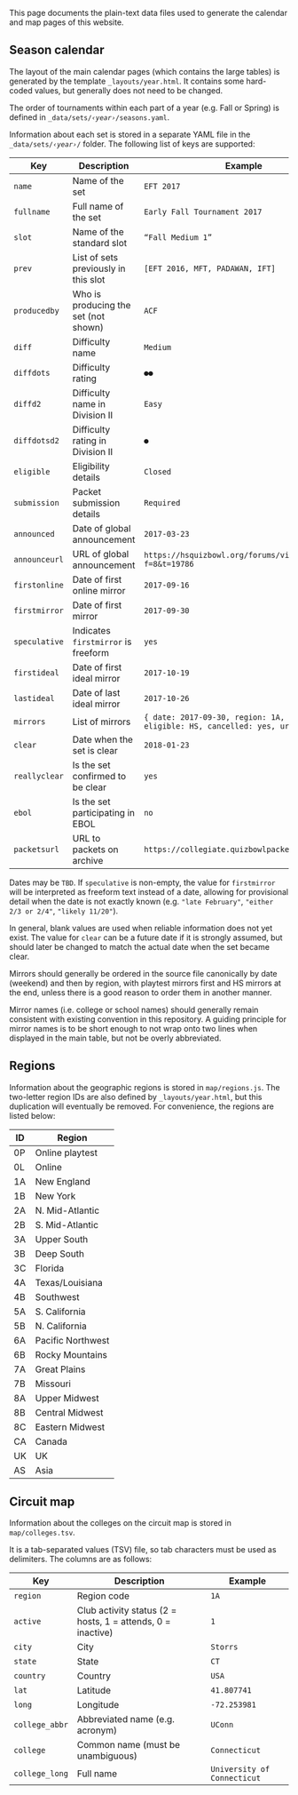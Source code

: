 This page documents the plain-text data files used to generate the calendar and map pages of this website.

## Season calendar

The layout of the main calendar pages (which contains the large tables) is generated by the template `_layouts/year.html`. It contains some hard-coded values, but generally does not need to be changed.

The order of tournaments within each part of a year (e.g. Fall or Spring) is defined in <code>_data/sets/<i>‹year›</i>/seasons.yaml</code>.

Information about each set is stored in a separate YAML file in the <code>_data/sets/<i>‹year›</i>/</code> folder. The following list of keys are supported:

Key | Description | Example
-|-|-
`name`        | Name of the set                      | `EFT 2017`
`fullname`    | Full name of the set                 | `Early Fall Tournament 2017`
`slot`        | Name of the standard slot            | `“Fall Medium 1”`
`prev`        | List of sets previously in this slot | `[EFT 2016, MFT, PADAWAN, IFT]`
`producedby`  | Who is producing the set (not shown) | `ACF`
`diff`        | Difficulty name                      | `Medium`
`diffdots`    | Difficulty rating                    | `●●`
`diffd2`      | Difficulty name in Division II       | `Easy`
`diffdotsd2`  | Difficulty rating in Division II     | `●`
`eligible`    | Eligibility details                  | `Closed`
`submission`  | Packet submission details            | `Required`
`announced`   | Date of global announcement          | `2017-03-23`
`announceurl` | URL of global announcement           | `https://hsquizbowl.org/forums/viewtopic.php?f=8&t=19786`
`firstonline` | Date of first online mirror          | `2017-09-16`
`firstmirror` | Date of first mirror                 | `2017-09-30`
`speculative` | Indicates `firstmirror` is freeform  | `yes`
`firstideal`  | Date of first ideal mirror           | `2017-10-19`
`lastideal`   | Date of last ideal mirror            | `2017-10-26`
`mirrors`     | List of mirrors                      | `{ date: 2017-09-30, region: 1A, name: Yale,` <br /> `eligible: HS, cancelled: yes, url: "..." }`
`clear`       | Date when the set is clear           | `2018-01-23`
`reallyclear` | Is the set confirmed to be clear     | `yes`
`ebol`        | Is the set participating in EBOL     | `no`
`packetsurl`  | URL to packets on archive            | `https://collegiate.quizbowlpackets.com/2048/`

Dates may be `TBD`. If `speculative` is non-empty, the value for `firstmirror` will be interpreted as freeform text instead of a date, allowing for provisional detail when the date is not exactly known (e.g. `"late February"`, `"either 2/3 or 2/4"`, `"likely 11/20"`).

In general, blank values are used when reliable information does not yet exist. The value for `clear` can be a future date if it is strongly assumed, but should later be changed to match the actual date when the set became clear.

Mirrors should generally be ordered in the source file canonically by date (weekend) and then by region, with playtest mirrors first and HS mirrors at the end, unless there is a good reason to order them in another manner.

Mirror names (i.e. college or school names) should generally remain consistent with existing convention in this repository. A guiding principle for mirror names is to be short enough to not wrap onto two lines when displayed in the main table, but not be overly abbreviated.

## Regions

Information about the geographic regions is stored in `map/regions.js`. The two-letter region IDs are also defined by `_layouts/year.html`, but this duplication will eventually be removed.
For convenience, the regions are listed below:

ID | Region
-- | --
0P | Online playtest
0L | Online
1A | New England
1B | New York
2A | N. Mid-Atlantic
2B | S. Mid-Atlantic
3A | Upper South
3B | Deep South
3C | Florida
4A | Texas/Louisiana
4B | Southwest
5A | S. California
5B | N. California
6A | Pacific Northwest
6B | Rocky Mountains
7A | Great Plains
7B | Missouri
8A | Upper Midwest
8B | Central Midwest
8C | Eastern Midwest
CA | Canada
UK | UK
AS | Asia

## Circuit map

Information about the colleges on the circuit map is stored in `map/colleges.tsv`.

It is a tab-separated values (TSV) file, so tab characters must be used as delimiters.
The columns are as follows:

Key | Description | Example
-|-|-
`region`               | Region code | `1A`
`active`               | Club activity status (2 = hosts, 1 = attends, 0 = inactive) | `1`
`city`                 | City | `Storrs`
`state`                | State | `CT`
`country`              | Country | `USA`
`lat`                  | Latitude | `41.807741`
`long`                 | Longitude | `-72.253981`
`college_abbr`         | Abbreviated name (e.g. acronym) | `UConn`
`college`              | Common name (must be unambiguous) | `Connecticut`
`college_long`         | Full name | `University of Connecticut`
